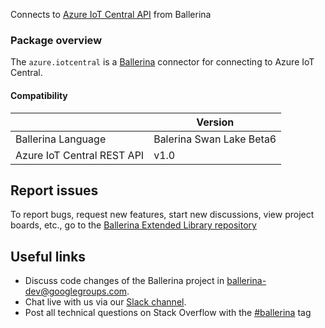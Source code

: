 
Connects to [Azure IoT Central API](https://azure.microsoft.com/en-us/services/time-series-insights/) from Ballerina

### Package overview

The `azure.iotcentral` is a [Ballerina](https://ballerina.io/) connector for connecting to Azure IoT Central.

#### Compatibility
|                               | Version                  |
|-------------------------------|--------------------------|
| Ballerina Language            | Balerina Swan Lake Beta6 |
| Azure IoT Central REST API    | v1.0                     |

## Report issues
To report bugs, request new features, start new discussions, view project boards, etc., go to the [Ballerina Extended Library repository](https://github.com/ballerina-platform/ballerina-extended-library)

## Useful links
- Discuss code changes of the Ballerina project in [ballerina-dev@googlegroups.com](mailto:ballerina-dev@googlegroups.com).
- Chat live with us via our [Slack channel](https://ballerina.io/community/slack/).
- Post all technical questions on Stack Overflow with the [#ballerina](https://stackoverflow.com/questions/tagged/ballerina) tag
